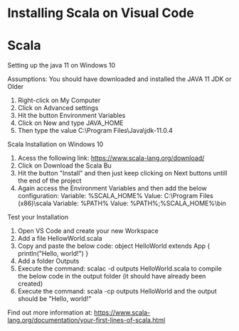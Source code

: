 # Installing Scala on Visual Code

# Scala 

Setting up the java 11 on Windows 10 

Assumptions: You should have downloaded and installed the JAVA 11 JDK or Older

1. Right-click on My Computer
2. Click on Advanced settings
3. Hit the button Environment Variables
4. Click on New and type JAVA_HOME
5. Then type the value C:\Program Files\Java\jdk-11.0.4


Scala Installation on Windows 10 

1. Acess the following link: https://www.scala-lang.org/download/
2. Click on Download the Scala Bu
3. Hit the button "Install"	and then just keep clicking on Next buttons untill the end of the project
4. Again access the Environment Variables and then add the below configuration:
	Variable: %SCALA_HOME% Value: C:\Program Files (x86)\scala
	Variable: %PATH% Value: %PATH%;%SCALA_HOME%\bin

Test your Installation

1. Open VS Code and create your new Workspace
2. Add a file HellowWorld.scala
3. Copy and paste the below code:
object HelloWorld extends App {
  println("Hello, world!")
}
4. Add a folder Outputs
5. Execute the command: scalac -d outputs HelloWorld.scala to compile the below code in the output folder (it should have already been created)
6. Execute the command: scala -cp outputs HelloWorld and the output should be "Hello, world!" 

Find out more information at: https://www.scala-lang.org/documentation/your-first-lines-of-scala.html	
